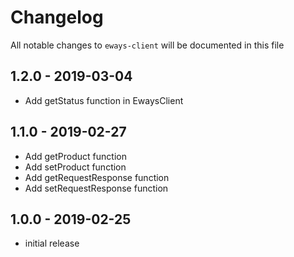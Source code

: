 # Changelog

All notable changes to `eways-client` will be documented in this file

## 1.2.0 - 2019-03-04

- Add getStatus function in EwaysClient

## 1.1.0 - 2019-02-27

- Add getProduct function
- Add setProduct function
- Add getRequestResponse function
- Add setRequestResponse function

## 1.0.0 - 2019-02-25

- initial release